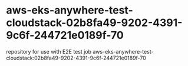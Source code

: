 # aws-eks-anywhere-test-cloudstack-02b8fa49-9202-4391-9c6f-244721e0189f-70
repository for use with E2E test job aws-eks-anywhere-test-cloudstack:02b8fa49-9202-4391-9c6f-244721e0189f-70
